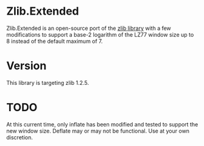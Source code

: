 # Zlib.Extended
Zlib.Extended is an open-source port of the [zlib library](https://zlib.net/) with a few modifications to support a base-2 logarithm of the LZ77 window size up to 8 instead of the default maximum of 7.

# Version
This library is targeting zlib 1.2.5.

# TODO
At this current time, only inflate has been modified and tested to support the new window size. Deflate may or may not be functional. Use at your own discretion.
